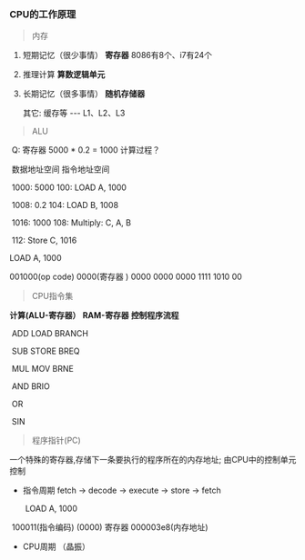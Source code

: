 ### CPU的工作原理

> 内存

1. 短期记忆（很少事情）   **寄存器**     8086有8个、i7有24个

2. 推理计算                         **算数逻辑单元**

3. 长期记忆（很多事情） **随机存储器**

   其它:  缓存等 --- L1、L2、L3

   

> ALU

​	Q: 寄存器 5000 * 0.2 = 1000 计算过程？

​	数据地址空间                                                            指令地址空间

​    1000:       5000                                                          100:    LOAD A,    1000

​    1008:       0.2                                                              104:    LOAD B,    1008

​    1016:       1000                                                           108:    Multiply: C, A, B

​																					     112:    Store C, 1016

LOAD A, 1000  

001000(op code) 0000(寄存器 ) 0000 0000 0000 1111 1010 00

> CPU指令集

**计算(ALU-寄存器）**                                 **RAM-寄存器**                                **控制程序流程**

​		ADD                                                        LOAD                                            BRANCH

​		SUB														STORE                                           BREQ

​		MUL													    MOV                                              BRNE

​		AND                                                                                                               BRIO

​		OR

​		SIN

> 程序指针(PC)

   一个特殊的寄存器,存储下一条要执行的程序所在的内存地址; 由CPU中的控制单元控制 

- 指令周期  fetch  ->  decode  ->  execute  ->  store  ->  fetch  

  ​          LOAD                       A,                          1000 

​      100011(指令编码)          (0000) 寄存器        000003e8(内存地址)    

- CPU周期 （晶振）

